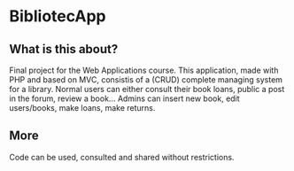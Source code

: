# BibliotecApp

## What is this about?

Final project for the Web Applications course. This application, made with PHP  and based on MVC, consistis of a (CRUD) complete managing system for a library. Normal users can either consult their book loans, public a post in the forum, review a book... Admins can insert new book, edit users/books, make loans, make returns.

## More
Code can be used, consulted and shared without restrictions.
